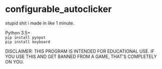 # configurable_autoclicker

stupid shit i made in like 1 minute.

Python 3.5+  
`pip install pynput`  
`pip install keyboard`

DISCLAIMER: THIS PROGRAM IS INTENDED FOR EDUCATIONAL USE. IF YOU USE THIS AND GET BANNED FROM A GAME, THAT'S COMPLETELY ON YOU.
